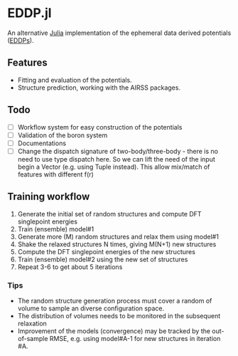 # EDDP.jl

An alternative [Julia](https://julialang.org/) implementation of the ephemeral data derived potentials ([EDDPs](https://journals.aps.org/prb/abstract/10.1103/PhysRevB.106.014102)).



## Features

- Fitting and evaluation of the potentials.
- Structure prediction, working with the AIRSS packages. 

## Todo

* [ ] Workflow system for easy construction of the potentials
* [ ] Validation of the boron system
* [ ] Documentations
* [ ] Change the dispatch signature of two-body/three-body - there is no need to use type dispatch here. So we can lift the need of the input begin a Vector (e.g. using Tuple instead). This allow mix/match of features with different f(r)

## Training workflow

1. Generate the initial set of random structures and compute DFT singlepoint energies
2. Train (ensemble) model#1
3. Generate more (M) random structures and relax them using model#1
4. Shake the relaxed structures N times, giving M(N+1) new structures
5. Compute the DFT singlepoint energies of the new structures
6. Train (ensemble) model#2 using the new set of structures 
7. Repeat 3-6 to get about 5 iterations

### Tips

* The random structure generation process must cover a random of volume to sample an diverse configuration space.
* The distribution of volumes needs to be monitored in the subsequent relaxation
* Improvement of the models (convergence) may be tracked by the out-of-sample RMSE, e.g. using model#A-1 for new structures in iteration #A.